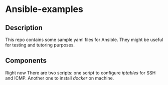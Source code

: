 # Ansible-examples

## Description
This repo contains some sample yaml files for Ansible. They might be useful for testing and tutoring purposes.

## Components
Right now There are two scripts: one script to configure *iptables* for SSH and ICMP. Another one to install *docker* on machine.
